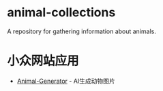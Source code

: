 # animal-collections
A repository for gathering information about animals.

# 小众网站应用
- [Animal-Generator](https://www.animal-generator.net/) - AI生成动物图片
